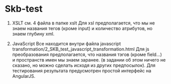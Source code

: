 # Skb-test
1. XSLT
см. 4 файла в папке xslt
Для xsl предполагается, что мы не знаем названия тегов (кроме input) и количество атрибутов, но знаем глубину xml.

2. JavaScript
Все находится внутри файла javascript transformation/2_SKB_test_javascript_transformation.html
Для js преобразования предполагается, что названия тэгов (кроме field…) и пространств имен мы знаем заранее. (в задании об этом ничего не сказано, но можно сделать исходя из других предпосылок). Для тестирования результата предусмотрен простой интерфейс на AngularJS.
